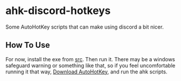 # ahk-discord-hotkeys
Some AutoHotKey scripts that can make using discord a bit nicer.

## How To Use
For now, install the exe from [src](https://github.com/AwesomeCoder72/ahk-discord-hotkeys/tree/main/src). Then run it. There may be a windows safeguard warning or something like that, so if you feel uncomfortable running it that way, [Download AutoHotKey](https://www.autohotkey.com/), and run the ahk scripts. 